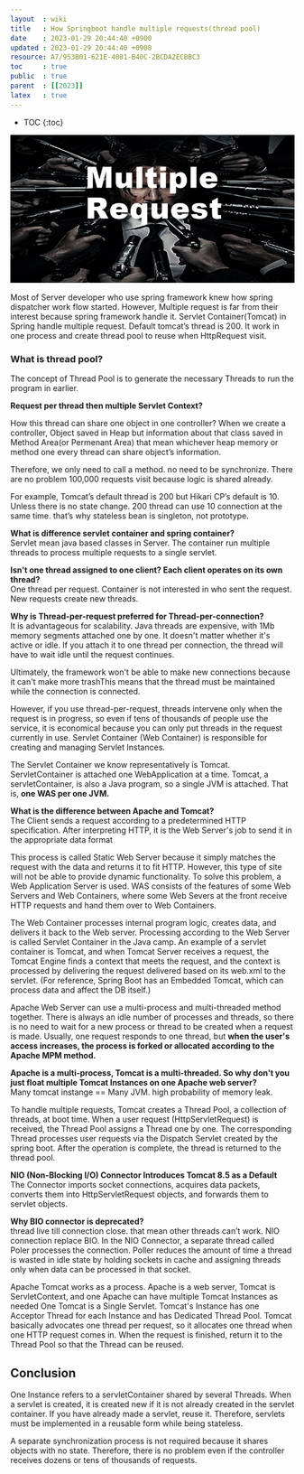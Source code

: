 ```yaml
---
layout  : wiki
title   : How Springboot handle multiple requests(thread pool)
date    : 2023-01-29 20:44:40 +0900
updated : 2023-01-29 20:44:40 +0900
resource: A7/953B01-621E-4081-B40C-2BCDA2ECBBC3
toc     : true
public  : true
parent  : [[2023]]
latex   : true
---
```

* TOC
  {:toc}

![img.png](../../resource/img/spring_boot/multiple_request.png)

Most of Server developer who use spring framework knew how spring dispatcher work flow started. However, 
Multiple request is far from their interest because spring framework handle it.
Servlet Container(Tomcat) in Spring handle multiple request. Default tomcat’s thread is 200. 
It work in one process and create thread pool to reuse when HttpRequest visit.

### **What is thread pool?**

The concept of Thread Pool is to generate the necessary Threads to run the program in earlier.

**Request per thread then multiple Servlet Context?**

How this thread can share one object in one controller? When we create a controller, Object saved in Heap but information 
about that class saved in Method Area(or Permenant Area) that mean whichever heap memory or method one every thread can 
share object’s information.

Therefore, we only need to call a method. no need to be synchronize. There are no problem 100,000 requests visit because
logic is shared already.

For example, Tomcat’s default thread is 200 but Hikari CP’s default is 10. Unless there is no state change. 200 thread can use 10 connection at the same time. that’s why stateless bean is singleton, not prototype.

**What is difference servlet container and spring container?**  
Servlet mean java based classes in Server. The container run multiple threads to process multiple requests to a single servlet.

**Isn't one thread assigned to one client? Each client operates on its own thread?**  
One thread per request. Container is not interested in who sent the request. New requests create new threads.

**Why is Thread-per-request preferred for Thread-per-connection?**  
It is advantageous for scalability. Java threads are expensive, with 1Mb memory segments attached one by one. 
It doesn't matter whether it's active or idle. If you attach it to one thread per connection, the thread will have to 
wait idle until the request continues.

Ultimately, the framework won't be able to make new connections because it can't make more trashThis means that the 
thread must be maintained while the connection is connected.

However, if you use thread-per-request, threads intervene only when the request is in progress, so even if tens of 
thousands of people use the service, it is economical because you can only put threads in the request currently in use.
Servlet Container (Web Container) is responsible for creating and managing Servlet Instances.

The Servlet Container we know representatively is Tomcat. ServletContainer is attached one WebApplication at a time. 
Tomcat, a servletContainer, is also a Java program, so a single JVM is attached. That is, **one WAS per one JVM.**

**What is the difference between Apache and Tomcat?**  
The Client sends a request according to a predetermined HTTP specification. After interpreting HTTP, 
it is the Web Server's job to send it in the appropriate data format

This process is called Static Web Server because it simply matches the request with the data and returns it to fit HTTP. 
However, this type of site will not be able to provide dynamic functionality. To solve this problem, 
a Web Application Server is used. WAS consists of the features of some Web Servers and Web Containers, 
where some Web Severs at the front receive HTTP requests and hand them over to Web Containers.

The Web Container processes internal program logic, creates data, and delivers it back to the Web server. 
Processing according to the Web Server is called Servlet Container in the Java camp. An example of a servlet container
is Tomcat, and when Tomcat Server receives a request, the Tomcat Engine finds a context that meets the request, 
and the context is processed by delivering the request delivered based on its web.xml to the servlet. (For reference, 
Spring Boot has an Embedded Tomcat, which can process data and affect the DB itself.)

Apache Web Server can use a multi-process and multi-threaded method together. There is always an idle number of 
processes and threads, so there is no need to wait for a new process or thread to be created when a request is made.
Usually, one request responds to one thread, but **when the user's access increases, the process is forked or allocated 
according to the Apache MPM method.**

**Apache is a multi-process, Tomcat is a multi-threaded. So why don't you just float multiple Tomcat Instances on one 
Apache web server?**  
Many tomcat instange == Many JVM. high probability of memory leak.  

To handle multiple requests, Tomcat creates a Thread Pool, a collection of threads, at boot time. When a user request 
(HttpServletRequest) is received, the Thread Pool assigns a Thread one by one. The corresponding Thread processes user
requests via the Dispatch Servlet created by the spring boot. After the operation is complete, the thread is returned 
to the thread pool.

**NIO (Non-Blocking I/O) Connector Introduces Tomcat 8.5 as a Default**  
The Connector imports socket connections, acquires data packets, converts them into HttpServletRequest objects, 
and forwards them to servlet objects.

**Why BIO connector is deprecated?**  
thread live till connection close. that mean other threads can’t work. NIO connection replace BIO. In the NIO Connector, 
a separate thread called Poler processes the connection. Poller reduces the amount of time a thread is wasted in idle 
state by holding sockets in cache and assigning threads only when data can be processed in that socket.

Apache Tomcat works as a process. Apache is a web server, Tomcat is ServletContext, and one Apache can have multiple 
Tomcat Instances as needed One Tomcat is a Single Servlet. Tomcat's Instance has one Acceptor Thread for each Instance
and has Dedicated Thread Pool. Tomcat basically advocates one thread per request, so it allocates one thread when one
HTTP request comes in. When the request is finished, return it to the Thread Pool so that the Thread can be reused.

## **Conclusion**
One Instance refers to a servletContainer shared by several Threads. When a servlet is created, it is created new if it 
is not already created in the servlet container. If you have already made a servlet, reuse it. Therefore, servlets must 
be implemented in a reusable form while being stateless.

A separate synchronization process is not required because it shares objects with no state. Therefore, there is no 
problem even if the controller receives dozens or tens of thousands of requests.